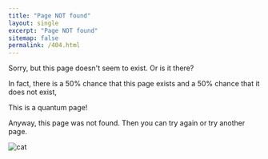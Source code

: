 ```yaml
---
title: "Page NOT found"
layout: single
excerpt: "Page NOT found"
sitemap: false
permalink: /404.html
---
```


Sorry, but this page doesn't seem to exist. Or is it there?

In fact, there is a 50% chance that this page exists and a 50% chance that it does not exist,

This is a quantum page!


Anyway, this page was not found. Then you can try again or try another page.


<img src="{{ site.url }}{{ site.baseurl }}/images/andre.png" alt="cat">

<div id="text"></div>
<div id="imagem"></div>


<script>
var y = Math.floor((Math.random() * 2) + 1);
var greet;
var imgDir = document.getElementById('imgDir').value;

if (y == 1) {
  greet = "The page exists!";
  imgDir = "/images/andre.png";
} else  {
  greet = "The page does not exists!";
  imgDir = "/images/andre.png";
}
</script>


<script>
document.getElementById("text").innerHTML = greet;

</script>

<script>
document.getElementById("imagem").innerHTML = imgDir;
</script>
